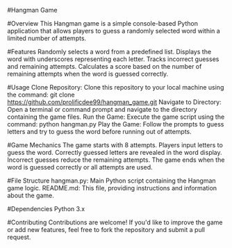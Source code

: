 #Hangman Game

#Overview
This Hangman game is a simple console-based Python application that allows players to guess a randomly selected word within a limited number of attempts.

#Features
Randomly selects a word from a predefined list.
Displays the word with underscores representing each letter.
Tracks incorrect guesses and remaining attempts.
Calculates a score based on the number of remaining attempts when the word is guessed correctly.

#Usage
Clone Repository: Clone this repository to your local machine using the command:
git clone https://github.com/prolificdee99/hangman_game.git
Navigate to Directory: Open a terminal or command prompt and navigate to the directory containing the game files.
Run the Game: Execute the game script using the command:
python hangman.py
Play the Game: Follow the prompts to guess letters and try to guess the word before running out of attempts.

#Game Mechanics
The game starts with 8 attempts.
Players input letters to guess the word.
Correctly guessed letters are revealed in the word display.
Incorrect guesses reduce the remaining attempts.
The game ends when the word is guessed correctly or all attempts are used.

#File Structure
hangman.py: Main Python script containing the Hangman game logic.
README.md: This file, providing instructions and information about the game.

#Dependencies
Python 3.x

#Contributing
Contributions are welcome! If you'd like to improve the game or add new features, feel free to fork the repository and submit a pull request.

